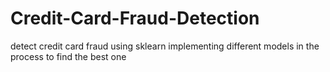 # Credit-Card-Fraud-Detection
detect credit card fraud using sklearn implementing different models in the process to find the best one
